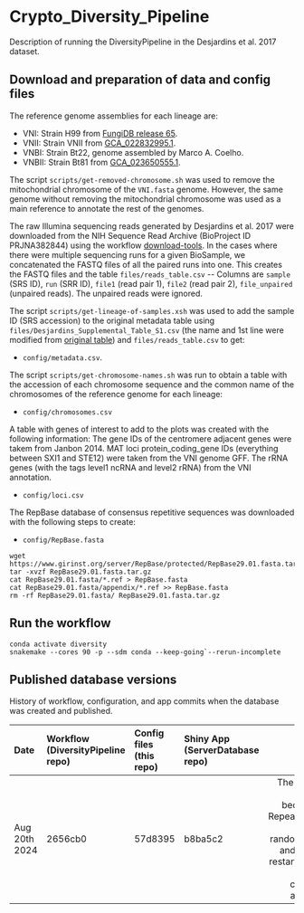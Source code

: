 # Crypto_Diversity_Pipeline

Description of running the DiversityPipeline in the Desjardins et al. 2017 dataset.

## Download and preparation of data and config files

The reference genome assemblies for each lineage are:
 * VNI: Strain H99 from [FungiDB release 65](https://fungidb.org/common/downloads/release-65/CneoformansH99/).  
 * VNII: Strain VNII from [GCA_022832995.1](https://www.ncbi.nlm.nih.gov/datasets/genome/GCA_022832995.1/).  
 * VNBI: Strain Bt22, genome assembled by Marco A. Coelho.  
 * VNBII: Strain Bt81 from [GCA_023650555.1](https://www.ncbi.nlm.nih.gov/datasets/genome/GCA_023650555.1/).

The script `scripts/get-removed-chromosome.sh` was used to remove the mitochondrial chromosome of the `VNI.fasta` genome. However, the same genome without removing the mitochondrial 
chromosome was used as a main reference to annotate the rest of the genomes.  

The raw Illumina sequencing reads generated by Desjardins et al. 2017 were downloaded from the NIH Sequence Read Archive (BioProject ID PRJNA382844) using the workflow [download-tools](https://github.com/magwenelab/download-tools). In the cases where there were multiple sequencing runs for a given BioSample, we concatenated the FASTQ files of all the paired runs into one. This creates the FASTQ files and the table `files/reads_table.csv` -- Columns are `sample` (SRS ID), `run` (SRR ID), `file1` (read pair 1), `file2` (read pair 2), `file_unpaired` (unpaired reads). The unpaired reads were ignored.

The script `scripts/get-lineage-of-samples.xsh` was used to add the sample ID (SRS accession) to the original metadata table using `files/Desjardins_Supplemental_Table_S1.csv` (the name and 1st line were modified from [original table](https://genome.cshlp.org/content/suppl/2017/06/05/gr.218727.116.DC1/Supplemental_Table_S1.xlsx)) and `files/reads_table.csv` to get:  
  * `config/metadata.csv`. 

The script `scripts/get-chromosome-names.sh` was run to obtain a table with the accession of each chromosome sequence and the common name of the chromosomes of the reference genome for each lineage:  
  * `config/chromosomes.csv`  

A table with genes of interest to add to the plots was created with the following information: The gene IDs of the centromere adjacent genes were takem from Janbon 2014. MAT loci protein_coding_gene IDs (everything between SXI1 and STE12) were taken from the VNI genome GFF. The rRNA genes (with the tags level1 ncRNA and level2 rRNA) from the VNI annotation.    
  * `config/loci.csv`

The RepBase database of consensus repetitive sequences was downloaded with the following steps to create: 
  * `config/RepBase.fasta`  
```
wget https://www.girinst.org/server/RepBase/protected/RepBase29.01.fasta.tar.gz
tar -xvzf RepBase29.01.fasta.tar.gz
cat RepBase29.01.fasta/*.ref > RepBase.fasta
cat RepBase29.01.fasta/appendix/*.ref >> RepBase.fasta
rm -rf RepBase29.01.fasta/ RepBase29.01.fasta.tar.gz 
```

## Run the workflow

```
conda activate diversity
snakemake --cores 90 -p --sdm conda --keep-going`--rerun-incomplete
```

## Published database versions

History of workflow, configuration, and app commits when the database was created and published.

| Date | Workflow (DiversityPipeline repo) | Config files (this repo) | Shiny App (ServerDatabase repo) | Notes |
| :--- | :-------------------------------- | :----------------------- |:------------------------------- |-----: |
|Aug 20th 2024| 2656cb0 | 57d8395 | b8ba5c2 | The pipeline failed because of RepeatMasker (weird random error) and I had to restart the run without changing anything. |
